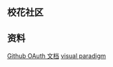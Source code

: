 ## 校花社区

## 资料
[Github OAuth 文档](https://developer.github.com/apps/building-oauth-apps/creating-an-oauth-app/)
[visual paradigm](https://www.visual-paradigm.com/cn/)